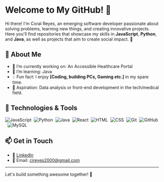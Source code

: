 # Welcome to My GitHub! 👋

Hi there! I'm Coral Reyes, an emerging software developer passionate about solving problems, learning new things, and creating innovative projects. Here you'll find repositories that showcase my skills in **JavaScript**, **Python**, and **Java**, as well as projects that aim to create social impact. 🌟

## 🚀 About Me

- 🔭 I’m currently working on: An Accessible Healthcare Portal
- 🌱 I’m learning: Java
- 💡 Fun fact: I enjoy **[Coding, building PCs, Gaming etc.]** in my spare time.
- 💼 Aspiration: Data analysis or front-end development in the tech/medical field.

## 🔧 Technologies & Tools

![JavaScript](https://img.shields.io/badge/-JavaScript-05122A?style=flat&logo=javascript)&nbsp;
![Python](https://img.shields.io/badge/-Python-05122A?style=flat&logo=python)&nbsp;
![Java](https://img.shields.io/badge/-Java-05122A?style=flat&logo=java)&nbsp;
![React](https://img.shields.io/badge/-React-05122A?style=flat&logo=react)&nbsp;
![HTML](https://img.shields.io/badge/-HTML-05122A?style=flat&logo=html5)&nbsp;
![CSS](https://img.shields.io/badge/-CSS-05122A?style=flat&logo=css3)&nbsp;
![Git](https://img.shields.io/badge/-Git-05122A?style=flat&logo=git)&nbsp;
![GitHub](https://img.shields.io/badge/-GitHub-05122A?style=flat&logo=github)&nbsp;
![MySQL](https://img.shields.io/badge/-MySQL-05122A?style=flat&logo=mysql)&nbsp;


## 📫 Get in Touch

- 💼 [LinkedIn](https://www.linkedin.com/in/coral-reyes/) 
- 📧 Email: [cireyes2000@gmail.com](mailto:cireyes2000@gmail.com)

---

Let's build something awesome together! 🚀
